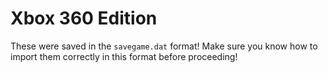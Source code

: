 # Xbox 360 Edition

These were saved in the `savegame.dat` format! Make sure you know how to import them correctly in this format before proceeding!